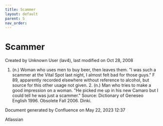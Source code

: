 ```yaml
---
title: Scammer
layout: default
parent: S
nav_order:
---
```


# Scammer

Created by  Unknown User (lav4), last modified on Oct 28, 2008

1. (n.) Woman who uses men to buy beer, then leaves them. &quot;I was such a scammer at the Vital Spot last night, I almost felt bad for those guys.&quot; F 89, apparently recorded elsewhere without reference to alcohol, but source for this other usage not given. 2. (n.) Man who tries to make a good impression on a woman. &quot;He picked me up in his new Camaro but I could tell he was just a scammer.&quot; Source: Dictionary of Geneseo English 1996. Obsolete Fall 2006. Dinki.

Document generated by Confluence on May 22, 2023 12:37

Atlassian
